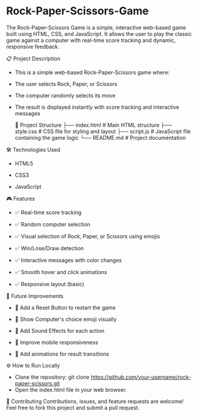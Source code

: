 # Rock-Paper-Scissors-Game
The Rock-Paper-Scissors Game is a simple, interactive web-based game built using HTML, CSS, and JavaScript. It allows the user to play the classic game against a computer with real-time score tracking and dynamic, responsive feedback.


📋 Project Description
+ This is a simple web-based Rock-Paper-Scissors game where:

+ The user selects Rock, Paper, or Scissors

+ The computer randomly selects its move

+ The result is displayed instantly with score tracking and interactive messages


  📂 Project Structure
  ├── index.html        # Main HTML structure
  ├── style.css         # CSS file for styling and layout
  ├── script.js         # JavaScript file containing the game logic
  └── README.md         # Project documentation


🛠️ Technologies Used
+ HTML5

+ CSS3

+ JavaScript


🎮 Features
+ ✅ Real-time score tracking

+ ✅ Random computer selection

+ ✅ Visual selection of Rock, Paper, or Scissors using emojis

+ ✅ Win/Lose/Draw detection

+ ✅ Interactive messages with color changes

+ ✅ Smooth hover and click animations

+ ✅ Responsive layout (basic)


📌 Future Improvements
+ 🎯 Add a Reset Button to restart the game

+ 🎯 Show Computer's choice emoji visually

+ 🎯 Add Sound Effects for each action

+ 🎯 Improve mobile responsiveness

+ 🎯 Add animations for result transitions


⚙️ How to Run Locally
+ Clone the repository: git clone https://github.com/your-username/rock-paper-scissors.git
+ Open the index.html file in your web browser.

🤝 Contributing
Contributions, issues, and feature requests are welcome!
Feel free to fork this project and submit a pull request.
